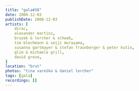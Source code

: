 ```yaml
---
title: "gala#38"
date: 2008-12-03
publishDate: 2008-12-03
artists: [
    dirac,
    alexander martinz,
    bruzek & lercher & schwab,
    tim blechmann & seiji murayama,
    susanna gartmayer & stefan fraunberger & peter kutin,
    glim & michaela grill,
    david grove,
]
location: "brut"
photos: "tina vareško & daniel lercher"
tags: [gala]
recordings: []
---
```

